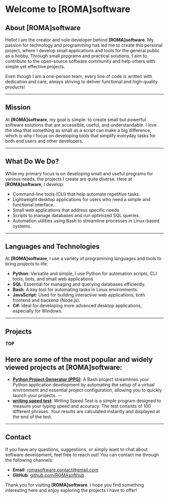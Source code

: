 # Welcome to [ROMA]software

## About [ROMA]software
Hello! I am the creator and sole developer behind **[ROMA]software**. My passion for technology and programming has led me to create this personal project, where I develop small applications and tools for the general public as a hobby. Through small programs and practical solutions, I aim to contribute to the open-source software community and help others with simple yet effective projects.

Even though I am a one-person team, every line of code is written with dedication and care, always striving to deliver functional and high-quality products!

---

## Mission
At **[ROMA]software**, my goal is simple: to create small but powerful software solutions that are accessible, useful, and understandable. I love the idea that something as small as a script can make a big difference, which is why I focus on developing tools that simplify everyday tasks for both end users and other developers.

---

## What Do We Do?
While my primary focus is on developing small and useful programs for various needs, the projects I create are quite diverse. Here at **[ROMA]software**, I develop:

- Command-line tools (CLI) that help automate repetitive tasks.
- Lightweight desktop applications for users who need a simple and functional interface.
- Small web applications that address specific needs.
- Scripts to manage databases and run optimized SQL queries.
- Automation utilities using Bash to streamline processes in Linux-based systems.

---

## Languages and Technologies

At **[ROMA]software**, I use a variety of programming languages and tools to bring projects to life:

- **Python**: Versatile and simple, I use Python for automation scripts, CLI tools, bots, and small web applications.
- **SQL**: Essential for managing and querying databases efficiently.
- **Bash**: A key tool for automating tasks in Linux environments.
- **JavaScript**: Used for building interactive web applications, both frontend and backend (Node.js).
- **C#**: Ideal for developing more advanced desktop applications, especially for Windows.

---

## Projects

 **TOP**

Here are some of the most popular and widely viewed projects at **[ROMA]software**:
--
- **[Python Project Generator (PPG)](https://github.com/ROMAsofthub/Python-Project-Generator)**: A Bash project streamlines your Python application development by automating the setup of a virtual environment and essential project configuration, allowing you to quickly launch your projects.
--
- **[writing speed test](https://github.com/ROMAsofthub/writing-speed-test)**: Writing Speed Test is a simple program designed to measure your typing speed and accuracy. The test consists of 100 different phrases. Your results are calculated instantly and displayed at the end of the test.

---

## Contact
If you have any questions, suggestions, or simply want to chat about software development, feel free to reach out! You can contact me through the following channels:

- **Email**: [romasoftware.contact@gmail.com](mailto:romasoftware.contact@gmail.com)
- **GitHub**: [github.com/ROMAsofthub](https://github.com/ROMAsofthub)

Thank you for visiting **[ROMA]software**. I hope you find something interesting here and enjoy exploring the projects I have to offer!
